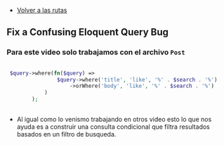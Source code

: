 - [Volver a las rutas](/Readme.md)


## Fix a Confusing Eloquent Query Bug

### Para este video solo trabajamos con el archivo `Post` 


```php

 $query->where(fn($query) =>
                $query->where('title', 'like', '%' . $search . '%')
                    ->orWhere('body', 'like', '%' . $search . '%')
            )
        );
    
```

- Al igual como lo venismo trabajando en otros video esto lo que nos ayuda es a construir una consulta condicional que filtra resultados basados en un filtro de busqueda.
